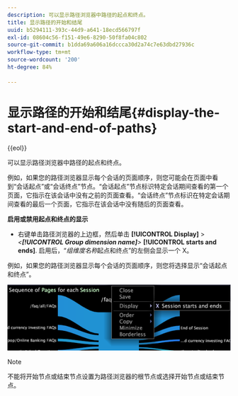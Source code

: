 ```yaml
---
description: 可以显示路径浏览器中路径的起点和终点。
title: 显示路径的开始和结尾
uuid: b5294111-393c-44d9-a641-18ecd566797f
exl-id: 08604c56-f151-49e6-8290-50f8fa04c802
source-git-commit: b1dda69a606a16dccca30d2a74c7e63dbd27936c
workflow-type: tm+mt
source-wordcount: '200'
ht-degree: 84%

---
```


# 显示路径的开始和结尾{#display-the-start-and-end-of-paths}

{{eol}}

可以显示路径浏览器中路径的起点和终点。

例如，如果您的路径浏览器显示每个会话的页面顺序，则您可能会在页面中看到“会话起点”或“会话终点”节点。“会话起点”节点标识特定会话期间查看的第一个页面，它指示在该会话中没有之前的页面查看。“会话终点”节点标识在特定会话期间查看的最后一个页面，它指示在该会话中没有随后的页面查看。

**启用或禁用起点和终点的显示**

* 右键单击路径浏览器的上边框，然后单击 **[!UICONTROL Display]** > *&lt;**[!UICONTROL Group dimension name]**>* **[!UICONTROL starts and ends]**. 启用后，“*组维度名称*&#x200B;起点和终点”的左侧会显示一个 X。

例如，如果您的路径浏览器显示每个会话的页面顺序，则您将选择显示“会话起点和终点”。

![](assets/vis_PathBrowser_StartsAndEnds.png)

>[!NOTE]
>
>不能将开始节点或结束节点设置为路径浏览器的根节点或选择开始节点或结束节点。
